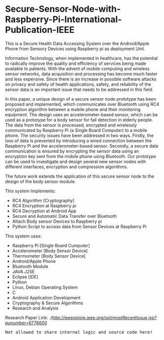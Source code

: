 # Secure-Sensor-Node-with-Raspberry-Pi-International-Publication-IEEE
This is a Secure Health Data Accessing System over the Android/Apple Phone from Sensory Devices using Raspberry pi as deployment Unit.

Information Technology, when implemented in healthcare, has the potential to radically improve the quality and efficiency of services being made available to patients. 
With the advent of mobile computing and wireless sensor networks, data acquisition and processing has become much faster and less expensive. Since there is an increase in possible software attacks on privacy and safety of health applications, safety, and reliability of the sensor data is an important issue that needs to be addressed in this field.

In this paper, a unique design of a secure sensor node prototype has been proposed and implemented, which communicates over Bluetooth using RC4 encryption algorithm between a mobile phone and their monitoring equipment. The design uses an accelerometer-based sensor, which can be used as a prototype for a body sensor for fall detection in elderly people.
The data from the sensor is processed, encrypted and wirelessly communicated by Raspberry Pi (a Single Board Computer) to a mobile phone. The security issues have been addressed in two ways. Firstly, the loss of data is prevented by introducing a wired connection between the Raspberry Pi and the accelerometer-based sensor. Secondly, a secure data communication is ensured by encrypting the sensor data using an encryption key sent from the mobile phone using Bluetooth.
Our prototype can be used to investigate and design several new sensor nodes with different interfaces, encryption and compression algorithms.

The future work extends the application of this secure sensor node to the design of the body sensor module.

This system Implements:
* RC4 Algorithm [Cryptography]
* RC4 Encryption at Raspberry pi
* RC4 Decryption at Android App
* Secure and Automatic Data Transfer over Bluetooth
* Attach Body sensor Devices to Raspberry pi
* Python Script to access data from Sensor Devices at Raspberry Pi
 

This system uses:
* Raspberry Pi [Single Board Cumputer]
* Accelerometer [Body Sensor Device]
* Thermometer [Body Sensor Device]
* Android/Apple Phone
* Bluetooth Module
* JAVA J2SE
* Eclipse [IDE]
* Python
* Linux, Debian Operating System
* C
* Android Application Development
* Cryptography & Secure Algorithms
* Research and Analysis

Research Paper Link:
./http://ieeexplore.ieee.org/xpl/mostRecentIssue.jsp?punumber=6776600

<tt>Not allowed to share internal logic and source code here!<tt>
